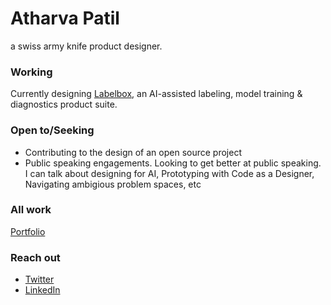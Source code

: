 # Atharva Patil

a swiss army knife product designer. 


### Working
Currently designing [Labelbox](https://labelbox.com), an AI-assisted labeling, model training & diagnostics product suite.

### Open to/Seeking
- Contributing to the design of an open source project
- Public speaking engagements. Looking to get better at public speaking. I can talk about designing for AI, Prototyping with Code as a Designer, Navigating ambigious problem spaces, etc

### All work
[Portfolio](https://atharvapatil.space/)

### Reach out
- [Twitter](https://twitter.com/_atharvapatil)
- [LinkedIn](https://www.linkedin.com/in/atharvaabhaypatil/)
